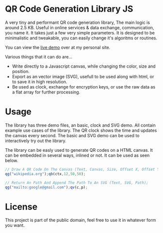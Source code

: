# QR Code Generation Library JS
A very tiny and performant QR code generation library, The main logic is around 2.5 KB. Useful in online services &amp; data exchange, communication, you name it. It takes just a few very simple parameters. It is designed to be minimalistic and tweakable, you can easily change it's algoritms or routines.

You can view the [live demo](https://798.pages.dev/projects) over at my personal site.

Various things that it can do are...
* Write directly to a Javascript canvas, while changing the color, size and position.
* Export as an vector image (SVG), usefull to be used along with html, or to save it in high resolution.
* Be used as clock, exchange for encryption keys, or use the raw data as a flat array for further processing.

# Usage
The library has three demo files, an basic, clock and SVG demo. All contain example use cases of the library. 
The QR clock shows the time and updates the canvas every second. The basic and SVG demo can be used to interactively try out the library.

The library can be easly used to generate QR codes on a HTML canvas. It can be embedded in several ways, inlined or not. It can be used as seen below.

```javascript
// Draw A QR Code On The Canvas (Text, Canvas, Size, Offset X, Offset Y);
qg("wikipedia.org");qb(ctx,12,50,50);

// Return An Path And Append The Path To An SVG (Text, SVG, Path);
qg("mailto:google@gmail.com");qv(c,p);
```
# License
This project is part of the public domain, feel free to use it in whatever form you want.
